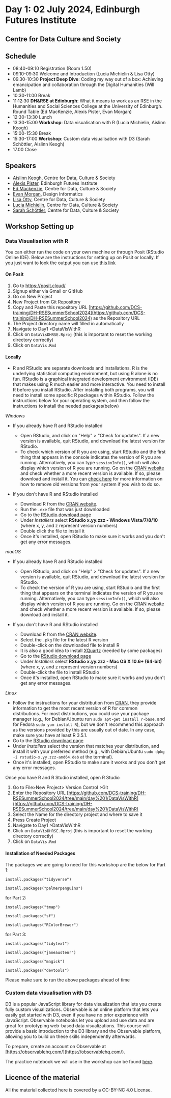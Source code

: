 # Day 1: 02 July 2024, Edinburgh Futures Institute

## Centre for Data Culture and Society

## Schedule

- 08:40-09:10 Registration (Room 1.50)
- 09.10-09:30 Welcome and Introduction (Lucia Michielin & Lisa Otty)
- 09.30-10:30 **Project Deep Dive**: Coding my way out of a box: Achieving emancipation and collaboration through the Digital Humanities (Will Lamb)
- 10:30-11:00 Break
- 11:12:30 **DH&RSE at Edinburgh**: What it means to work as an RSE in the Humanities and Social Sciences College at the University of Edinburgh. Round Table (Ed MacKenzie, Alexis Pister, Evan Morgan)
- 12:30-13:30 Lunch
- 13:30-15:00 **Workshop**: Data visualisation with R (Lucia Michielin, Aislinn Keogh)
- 15:00-15:30 Break
- 15:30-17:00 **Workshop**: Custom data visualisation with D3 (Sarah Schöttler, Aislinn Keogh)
- 17.00 Close

## Speakers

- [Aislinn Keogh](https://aislinnkeogh.github.io/), Centre for Data, Culture & Society
- [Alexis Pister](https://efi.ed.ac.uk/people/alexis-pister/), Edinburgh Futures Institute
- [Ed Mackenzie](https://efi.ed.ac.uk/people/ed-mackenzie/), Centre for Data, Culture & Society
- [Evan Morgan](https://www.designinformatics.org/person/evan-morgan/), Design Informatics
- [Lisa Otty](https://efi.ed.ac.uk/people/lisa-otty/), Centre for Data, Culture & Society
- [Lucia Michielin](https://efi.ed.ac.uk/people/lucia-michielin/), Centre for Data, Culture & Society
- [Sarah Schöttler](https://sarahschoettler.com/), Centre for Data, Culture & Society

## Workshop Setting up

### Data Visualisation with R

You can either run the code on your own machine or through Posit (RStudio Online IDE).
Below are the instructions for setting up on Posit or locally. If you just want to look the output you can use [this link](https://htmlpreview.github.io/?https://github.com/DCS-training/DH-RSESummerSchool2024/blob/main/day%201/DataVisWithR/DataVis.html)

#### On Posit

1. Go to https://posit.cloud/
2. Signup either via Gmail or GitHub
3. Go on New Project
4. New Project from Git Repository
5. Copy and Paste this repository URL [https://github.com/DCS-training/DH-RSESummerSchool2024](https://github.com/DCS-training/DH-RSESummerSchool2024) as the Repository URL
6. The Project directory name will filled in automatically
7. Navigate to Day1 >DataVisWithR
8. Click on `DataVisDHRSE.Rproj` (this is important to reset the working directory correctly)
9. Click on `DataVis.Rmd`

#### Locally

- R and RStudio are separate downloads and installations. R is the underlying statistical computing environment, but using R alone is no fun. RStudio is a graphical integrated development environment (IDE) that makes using R much easier and more interactive. You need to install R before you install RStudio. After installing both programs, you will need to install some specific R packages within RStudio. Follow the instructions below for your operating system, and then follow the instructions to install the needed packages(below)

_Windows_

- If you already have R and RStudio installed

  - Open RStudio, and click on "Help" > "Check for updates". If a new version is available, quit RStudio, and download the latest version for RStudio.
  - To check which version of R you are using, start RStudio and the first thing that appears in the console indicates the version of R you are running. Alternatively, you can type `sessionInfo()`, which will also display which version of R you are running. Go on the [CRAN website](https://cran.r-project.org/bin/windows/base/) and check whether a more recent version is available. If so, please download and install it. You can [check here](https://cran.r-project.org/bin/windows/base/rw-FAQ.html#How-do-I-UNinstall-R_003f) for more information on how to remove old versions from your system if you wish to do so.

- If you don't have R and RStudio installed

  - Download R from the [CRAN website](https://cran.r-project.org/bin/windows/base/release.htm).
  - Run the `.exe` file that was just downloaded
  - Go to the [RStudio download page](https://www.rstudio.com/products/rstudio/download/#download)
  - Under _Installers_ select **RStudio x.yy.zzz - Windows Vista/7/8/10** (where x, y, and z represent version numbers)
  - Double click the file to install it
  - Once it's installed, open RStudio to make sure it works and you don't get any error messages.

_macOS_

- If you already have R and RStudio installed

  - Open RStudio, and click on "Help" > "Check for updates". If a new version is available, quit RStudio, and download the latest version for RStudio.
  - To check the version of R you are using, start RStudio and the first thing that appears on the terminal indicates the version of R you are running. Alternatively, you can type `sessionInfo()`, which will also display which version of R you are running. Go on the [CRAN website](https://cran.r-project.org/bin/macosx/) and check whether a more recent version is available. If so, please download and install it.

- If you don't have R and RStudio installed

  - Download R from the [CRAN website](https://cran.r-project.org/bin/macosx/).
  - Select the `.pkg` file for the latest R version
  - Double-click on the downloaded file to install R
  - It is also a good idea to install [XQuartz](https://www.xquartz.org/) (needed by some packages)
  - Go to the [RStudio download page](https://www.rstudio.com/products/rstudio/download/#download)
  - Under _Installers_ select **RStudio x.yy.zzz - Mac OS X 10.6+ (64-bit)** (where x, y, and z represent version numbers)
  - Double-click the file to install RStudio
  - Once it's installed, open RStudio to make sure it works and you don't get any error messages.

_Linux_

- Follow the instructions for your distribution from [CRAN](https://cloud.r-project.org/bin/linux), they provide information to get the most recent version of R for common distributions. For most distributions, you could use your package manager (e.g., for Debian/Ubuntu run `sudo apt-get install r-base`, and for Fedora `sudo yum install R`), but we don't recommend this approach as the versions provided by this are usually out of date. In any case, make sure you have at least R 3.5.1.
- Go to the [RStudio download page](https://www.rstudio.com/products/rstudio/download/#download)
- Under _Installers_ select the version that matches your distribution, and install it with your preferred method (e.g., with Debian/Ubuntu `sudo dpkg -i rstudio-x.yy.zzz-amd64.deb` at the terminal).
- Once it's installed, open RStudio to make sure it works and you don't get any
  error messages.

Once you have R and R Studio installed, open R Studio

1.  Go to File>New Project> Version Control >Git
2.  Enter the Repository URL [https://github.com/DCS-training/DH-RSESummerSchool2024/tree/main/day%201/DataVisWithR](https://github.com/DCS-training/DH-RSESummerSchool2024/tree/main/day%201/DataVisWithR)
3.  Select the Name for the directory project and where to save it
4.  Press Create Project
5.  Navigate to Day1 >DataVisWithR
6.  Click on `DataVisDHRSE.Rproj` (this is important to reset the working directory correctly)
7.  Click on `DataVis.Rmd`

#### Installation of Needed Packages

The packages we are going to need for this workshop are the below
for Part 1:

`install.packages("tidyverse")`

`install.packages("palmerpenguins")`

for Part 2:

`install.packages("tmap")`

`install.packages("sf")`

`install.packages("RColorBrewer")`

for Part 3:

`install.packages("tidytext")`

`install.packages("janeaustenr")`

`install.packages("magick") `

`install.packages("devtools")`

Please make sure to run the above packages ahead of time

### Custom data visualisation with D3

D3 is a popular JavaScript library for data visualization that lets you create fully custom visualizations. Observable is an online platform that lets you easily get started with D3, even if you have no prior experience with JavaScript. Observable notebooks let you upload and use data and are great for prototyping web-based data visualizations. This course will provide a basic introduction to the D3 library and the Observable platform, allowing you to build on these skills independently afterwards.

To prepare, create an account on Observable at [https://observablehq.com/](https://observablehq.com/).

The practice notebook we will use in the workshop can be found [here](https://observablehq.com/d/6ac8a1513f364b1d).

## Licence of the material

All the material collected here is covered by a CC-BY-NC 4.0 License.
